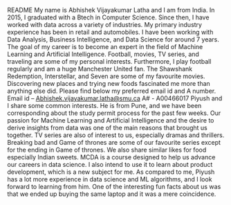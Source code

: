 README
My name is Abhishek Vijayakumar Latha and I am from India. In 2015, I graduated with a Btech in Computer Science. Since then, I have worked with data across a variety of industries. My primary industry experience has been in retail and automobiles. I have been working with Data Analysis, Business Intelligence, and Data Science for around 7 years. The goal of my career is to become an expert in the field of Machine Learning and Artificial Intelligence. Football, movies, TV series, and traveling are some of my personal interests. Furthermore, I play football regularly and am a huge Manchester United fan. The Shawshank Redemption, Interstellar, and Seven are some of my favourite movies. Discovering new places and trying new foods fascinated me more than anything else did. Please find below my preferred email id and A number.
Email id – Abhishek.vijayakumar.latha@smu.ca
A# - A00466017
Piyush and I share some common interests. He is from Pune, and we have been corresponding about the study permit process for the past few weeks. Our passion for Machine Learning and Artificial Intelligence and the desire to derive insights from data was one of the main reasons that brought us together. TV series are also of interest to us, especially dramas and thrillers. Breaking bad and Game of thrones are some of our favourite series except for the ending in Game of thrones. We also share similar likes for food especially Indian sweets. MCDA is a course designed to help us advance our careers in data science. I also intend to use it to learn about product development, which is a new subject for me. As compared to me, Piyush has a lot more experience in data science and ML algorithms, and I look forward to learning from him. One of the interesting fun facts about us was that we ended up buying the same laptop and it was a mere coincidence.
